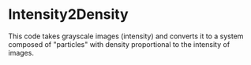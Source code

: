 # Intensity2Density
This code takes grayscale images (intensity) and converts it to a system composed of "particles" with density proportional to the intensity of images. 
